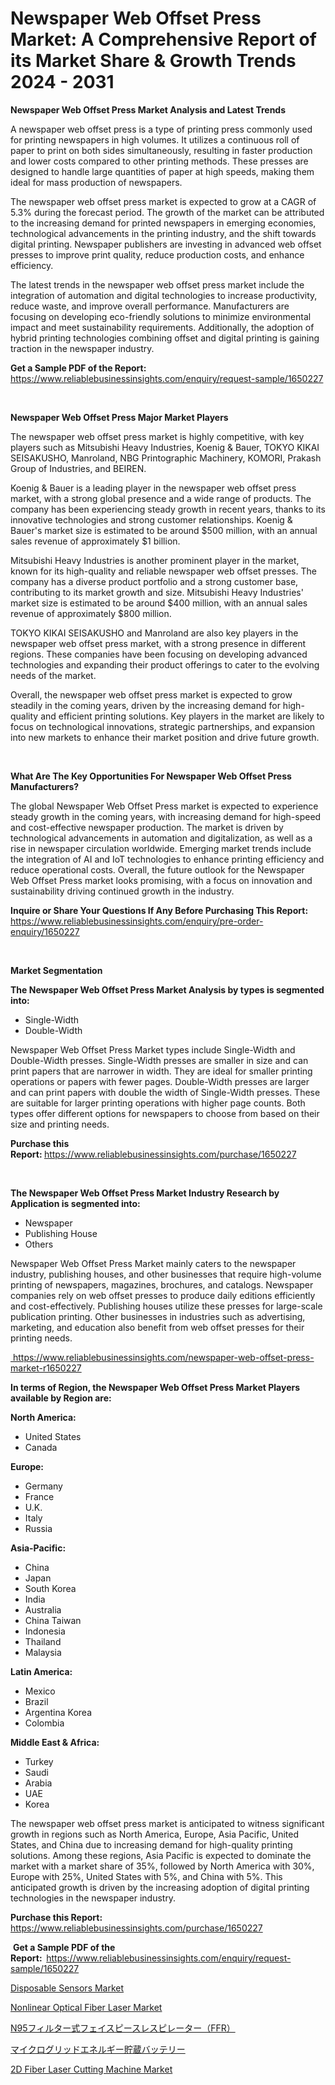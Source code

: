<p><h1>Newspaper Web Offset Press Market: A Comprehensive Report of its Market Share & Growth Trends 2024 - 2031</h1></p><p><strong>Newspaper Web Offset Press Market Analysis and Latest Trends</strong></p>
<p><p>A newspaper web offset press is a type of printing press commonly used for printing newspapers in high volumes. It utilizes a continuous roll of paper to print on both sides simultaneously, resulting in faster production and lower costs compared to other printing methods. These presses are designed to handle large quantities of paper at high speeds, making them ideal for mass production of newspapers.</p><p>The newspaper web offset press market is expected to grow at a CAGR of 5.3% during the forecast period. The growth of the market can be attributed to the increasing demand for printed newspapers in emerging economies, technological advancements in the printing industry, and the shift towards digital printing. Newspaper publishers are investing in advanced web offset presses to improve print quality, reduce production costs, and enhance efficiency.</p><p>The latest trends in the newspaper web offset press market include the integration of automation and digital technologies to increase productivity, reduce waste, and improve overall performance. Manufacturers are focusing on developing eco-friendly solutions to minimize environmental impact and meet sustainability requirements. Additionally, the adoption of hybrid printing technologies combining offset and digital printing is gaining traction in the newspaper industry.</p></p>
<p><strong>Get a Sample PDF of the Report:&nbsp;</strong> <a href="https://www.reliablebusinessinsights.com/enquiry/request-sample/1650227">https://www.reliablebusinessinsights.com/enquiry/request-sample/1650227</a></p>
<p>&nbsp;</p>
<p><strong>Newspaper Web Offset Press Major Market Players</strong></p>
<p><p>The newspaper web offset press market is highly competitive, with key players such as Mitsubishi Heavy Industries, Koenig & Bauer, TOKYO KIKAI SEISAKUSHO, Manroland, NBG Printographic Machinery, KOMORI, Prakash Group of Industries, and BEIREN. </p><p>Koenig & Bauer is a leading player in the newspaper web offset press market, with a strong global presence and a wide range of products. The company has been experiencing steady growth in recent years, thanks to its innovative technologies and strong customer relationships. Koenig & Bauer's market size is estimated to be around $500 million, with an annual sales revenue of approximately $1 billion.</p><p>Mitsubishi Heavy Industries is another prominent player in the market, known for its high-quality and reliable newspaper web offset presses. The company has a diverse product portfolio and a strong customer base, contributing to its market growth and size. Mitsubishi Heavy Industries' market size is estimated to be around $400 million, with an annual sales revenue of approximately $800 million.</p><p>TOKYO KIKAI SEISAKUSHO and Manroland are also key players in the newspaper web offset press market, with a strong presence in different regions. These companies have been focusing on developing advanced technologies and expanding their product offerings to cater to the evolving needs of the market. </p><p>Overall, the newspaper web offset press market is expected to grow steadily in the coming years, driven by the increasing demand for high-quality and efficient printing solutions. Key players in the market are likely to focus on technological innovations, strategic partnerships, and expansion into new markets to enhance their market position and drive future growth.</p></p>
<p>&nbsp;</p>
<p><strong>What Are The Key Opportunities For Newspaper Web Offset Press Manufacturers?</strong></p>
<p><p>The global Newspaper Web Offset Press market is expected to experience steady growth in the coming years, with increasing demand for high-speed and cost-effective newspaper production. The market is driven by technological advancements in automation and digitalization, as well as a rise in newspaper circulation worldwide. Emerging market trends include the integration of AI and IoT technologies to enhance printing efficiency and reduce operational costs. Overall, the future outlook for the Newspaper Web Offset Press market looks promising, with a focus on innovation and sustainability driving continued growth in the industry.</p></p>
<p><strong>Inquire or Share Your Questions If Any Before Purchasing This Report:</strong> <a href="https://www.reliablebusinessinsights.com/enquiry/pre-order-enquiry/1650227">https://www.reliablebusinessinsights.com/enquiry/pre-order-enquiry/1650227</a></p>
<p>&nbsp;</p>
<p><strong>Market Segmentation</strong></p>
<p><strong>The Newspaper Web Offset Press Market Analysis by types is segmented into:</strong></p>
<p><ul><li>Single-Width</li><li>Double-Width</li></ul></p>
<p><p>Newspaper Web Offset Press Market types include Single-Width and Double-Width presses. Single-Width presses are smaller in size and can print papers that are narrower in width. They are ideal for smaller printing operations or papers with fewer pages. Double-Width presses are larger and can print papers with double the width of Single-Width presses. These are suitable for larger printing operations with higher page counts. Both types offer different options for newspapers to choose from based on their size and printing needs.</p></p>
<p><strong>Purchase this Report:&nbsp;</strong><a href="https://www.reliablebusinessinsights.com/purchase/1650227">https://www.reliablebusinessinsights.com/purchase/1650227</a></p>
<p>&nbsp;</p>
<p><strong>The Newspaper Web Offset Press Market Industry Research by Application is segmented into:</strong></p>
<p><ul><li>Newspaper</li><li>Publishing House</li><li>Others</li></ul></p>
<p><p>Newspaper Web Offset Press Market mainly caters to the newspaper industry, publishing houses, and other businesses that require high-volume printing of newspapers, magazines, brochures, and catalogs. Newspaper companies rely on web offset presses to produce daily editions efficiently and cost-effectively. Publishing houses utilize these presses for large-scale publication printing. Other businesses in industries such as advertising, marketing, and education also benefit from web offset presses for their printing needs.</p></p>
<p><a href="https://www.reliablebusinessinsights.com/newspaper-web-offset-press-market-r1650227">&nbsp;https://www.reliablebusinessinsights.com/newspaper-web-offset-press-market-r1650227</a></p>
<p><strong>In terms of Region, the Newspaper Web Offset Press Market Players available by Region are:</strong></p>
<p>
    <p> <strong> North America: </strong>
        <ul>
            <li>United States</li>
            <li>Canada</li>
        </ul>
        </p> 
    <p> <strong> Europe: </strong>
        <ul>
            <li>Germany</li>
            <li>France</li>
            <li>U.K.</li>
            <li>Italy</li>
            <li>Russia</li>
        </ul>
        </p> 
    <p> <strong> Asia-Pacific: </strong>
        <ul>
            <li>China</li>
            <li>Japan</li>
            <li>South Korea</li>
            <li>India</li>
            <li>Australia</li>
            <li>China Taiwan</li>
            <li>Indonesia</li>
            <li>Thailand</li>
            <li>Malaysia</li>
        </ul>
        </p> 
    <p> <strong> Latin America: </strong>
        <ul>
            <li>Mexico</li>
            <li>Brazil</li>
            <li>Argentina Korea</li>
            <li>Colombia</li>
        </ul>
        </p> 
    <p> <strong> Middle East & Africa: </strong>
        <ul>
            <li>Turkey</li>
            <li>Saudi</li>
            <li>Arabia</li>
            <li>UAE</li>
            <li>Korea</li>
        </ul>
    </p>
    </p>
<p><p>The newspaper web offset press market is anticipated to witness significant growth in regions such as North America, Europe, Asia Pacific, United States, and China due to increasing demand for high-quality printing solutions. Among these regions, Asia Pacific is expected to dominate the market with a market share of 35%, followed by North America with 30%, Europe with 25%, United States with 5%, and China with 5%. This anticipated growth is driven by the increasing adoption of digital printing technologies in the newspaper industry.</p></p>
<p><strong>Purchase this Report: </strong><a href="https://www.reliablebusinessinsights.com/purchase/1650227">https://www.reliablebusinessinsights.com/purchase/1650227</a></p>
<p>&nbsp;<strong>Get a Sample PDF of the Report:&nbsp;&nbsp;</strong><a href="https://www.reliablebusinessinsights.com/enquiry/request-sample/1650227">https://www.reliablebusinessinsights.com/enquiry/request-sample/1650227</a></p>
<p><strong></strong></p>
<p><p><a href="https://issuu.com/reportprime-2/docs/disposable-sensors-market-size-2030.pptx">Disposable Sensors Market</a></p><p><a href="https://github.com/rahu1506/Market-Research-Report-List-4/blob/main/nonlinear-optical-fiber-laser-market.md">Nonlinear Optical Fiber Laser Market</a></p><p><a href="https://github.com/xemfu2379520/Market-Research-Report-List-2/blob/main/716419794078.md">N95フィルター式フェイスピースレスピレーター（FFR）</a></p><p><a href="https://github.com/JessKilback/Market-Research-Report-List-1/blob/main/596163894077.md">マイクログリッドエネルギー貯蔵バッテリー</a></p><p><a href="https://github.com/FassouRP/Market-Research-Report-List-4/blob/main/2d-fiber-laser-cutting-machine-market.md">2D Fiber Laser Cutting Machine Market</a></p></p>